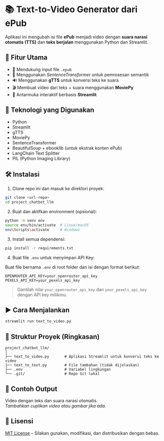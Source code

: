 
# 📚 Text-to-Video Generator dari ePub

Aplikasi ini mengubah isi file **ePub** menjadi video dengan **suara narasi otomatis (TTS)** dan **teks berjalan** menggunakan Python dan Streamlit.

## 🚀 Fitur Utama

- 📖 Mendukung input file `.epub`
- 🧠 Menggunakan *SentenceTransformer* untuk pemrosesan semantik
- 🔊 Menggunakan **gTTS** untuk konversi teks ke suara
- 🎬 Membuat video dari teks + suara menggunakan **MoviePy**
- 💬 Antarmuka interaktif berbasis **Streamlit**

## 🧰 Teknologi yang Digunakan

- Python
- Streamlit
- gTTS
- MoviePy
- SentenceTransformer
- BeautifulSoup + ebooklib (untuk ekstrak konten ePub)
- LangChain Text Splitter
- PIL (Python Imaging Library)

## 🛠️ Instalasi

1. Clone repo ini dan masuk ke direktori proyek:

```bash
git clone <url-repo>
cd project_chatbot_llm
```

2. Buat dan aktifkan environment (opsional):

```bash
python -m venv env
source env/bin/activate  # Linux/macOS
env\Scripts\activate     # Windows
```

3. Install semua dependensi:

```bash
pip install -r requirements.txt
```

4. Buat file `.env` untuk menyimpan API Key:

Buat file bernama `.env` di root folder dan isi dengan format berikut:

```env
OPENROUTER_API_KEY=your_openrouter_api_key
PEXELS_API_KEY=your_pexels_api_key
```

> Gantilah nilai `your_openrouter_api_key` dan `your_pexels_api_key` dengan API key milikmu.

## ▶️ Cara Menjalankan

```bash
streamlit run text_to_video.py
```

## 📂 Struktur Proyek (Ringkasan)

```
project_chatbot_llm/
│
├── text_to_video.py       # Aplikasi Streamlit untuk konversi teks ke video
├── text_to_text.py        # File tambahan (tidak dijelaskan)
├── .env                   # Variabel lingkungan
└── .git/                  # Repo Git lokal
```

## 📸 Contoh Output

Video dengan teks dan suara narasi otomatis.  
*Tambahkan cuplikan video atau gambar jika ada.*

## 📝 Lisensi

[MIT License](LICENSE) – Silakan gunakan, modifikasi, dan distribusikan dengan bebas.
